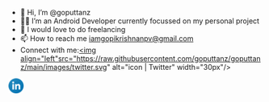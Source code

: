 - 👋 Hi, I’m @goputtanz
- 👨‍💻 I’m an Android Developer currently focussed on my personal project
- 💞️ I would love to do freelancing
- 📫 How to reach me iamgopikrishnanpv@gmail.com
- Connect with me:<a href="https://twitter.com/Gopikrishnnpv?t=T-jis_LphGBc6pdRUpns_Q&s=09"><img align="left"src="https://raw.githubusercontent.com/goputtanz/goputtanz/main/images/twitter.svg" alt="icon | Twitter" width="30px"/></a><a href="https://www.linkedin.com/in/gopi-krishnan-b46314210">
<img align="left" src="https://raw.githubusercontent.com/goputtanz/goputtanz/main/images/linkedin.svg" alt="icon | LinkedIn" width="30px"/>
</a>


